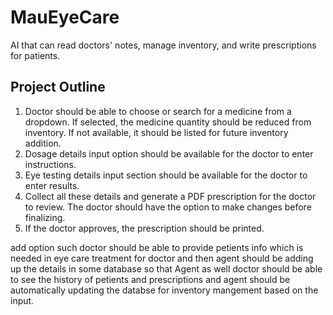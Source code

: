 # MauEyeCare
AI that can read doctors' notes, manage inventory, and write prescriptions for patients.

## Project Outline
1. Doctor should be able to choose or search for a medicine from a dropdown. If selected, the medicine quantity should be reduced from inventory. If not available, it should be listed for future inventory addition.
2. Dosage details input option should be available for the doctor to enter instructions.
3. Eye testing details input section should be available for the doctor to enter results.
4. Collect all these details and generate a PDF prescription for the doctor to review. The doctor should have the option to make changes before finalizing.
5. If the doctor approves, the prescription should be printed.

add option such doctor should be able to provide petients info which is needed in eye care treatment for doctor and then agent should be adding up the details in some database so that Agent as well doctor should be able to see the history of petients and prescriptions and agent should be automatically updating the databse for inventory mangement based on the input.